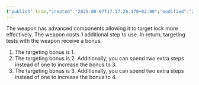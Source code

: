 ```yaml
---
{"publish":true,"created":"2025-08-07T17:37:26.178+02:00","modified":"2025-08-07T18:41:47.000+02:00","cssclasses":""}
---
```


The weapon has advanced components allowing it to target lock more effectively. The weapon costs 1 additional step to use. In return, targeting  tests with the weapon receive a bonus.

1. The targeting bonus is 1.
2. The targeting bonus is 2. Additionally, you can spend two extra steps instead of one to increase the bonus to 3.
3. The targeting bonus is 3. Additionally, you can spend two extra steps instead of one to increase the bonus to 4.